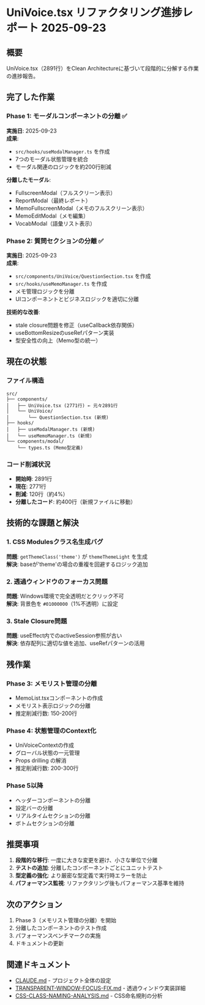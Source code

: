 # UniVoice.tsx リファクタリング進捗レポート 2025-09-23

## 概要
UniVoice.tsx（2891行）をClean Architectureに基づいて段階的に分解する作業の進捗報告。

## 完了した作業

### Phase 1: モーダルコンポーネントの分離 ✅
**実施日**: 2025-09-23  
**成果**:
- `src/hooks/useModalManager.ts` を作成
- 7つのモーダル状態管理を統合
- モーダル関連のロジックを約200行削減

**分離したモーダル**:
- FullscreenModal（フルスクリーン表示）
- ReportModal（最終レポート）
- MemoFullscreenModal（メモのフルスクリーン表示）
- MemoEditModal（メモ編集）
- VocabModal（語彙リスト表示）

### Phase 2: 質問セクションの分離 ✅
**実施日**: 2025-09-23  
**成果**:
- `src/components/UniVoice/QuestionSection.tsx` を作成
- `src/hooks/useMemoManager.ts` を作成
- メモ管理ロジックを分離
- UIコンポーネントとビジネスロジックを適切に分離

**技術的な改善**:
- stale closure問題を修正（useCallback依存関係）
- useBottomResizeのuseRefパターン実装
- 型安全性の向上（Memo型の統一）

## 現在の状態

### ファイル構造
```
src/
├── components/
│   ├── UniVoice.tsx (2771行) ← 元々2891行
│   └── UniVoice/
│       └── QuestionSection.tsx (新規)
├── hooks/
│   ├── useModalManager.ts (新規)
│   └── useMemoManager.ts (新規)
└── components/modal/
    └── types.ts (Memo型定義)
```

### コード削減状況
- **開始時**: 2891行
- **現在**: 2771行
- **削減**: 120行（約4%）
- **分離したコード**: 約400行（新規ファイルに移動）

## 技術的な課題と解決

### 1. CSS Modulesクラス名生成バグ
**問題**: `getThemeClass('theme')` が `themeThemeLight` を生成  
**解決**: baseが'theme'の場合の重複を回避するロジック追加

### 2. 透過ウィンドウのフォーカス問題
**問題**: Windows環境で完全透明だとクリック不可  
**解決**: 背景色を `#01000000`（1%不透明）に設定

### 3. Stale Closure問題
**問題**: useEffect内でのactiveSession参照が古い  
**解決**: 依存配列に適切な値を追加、useRefパターンの活用

## 残作業

### Phase 3: メモリスト管理の分離
- MemoList.tsxコンポーネントの作成
- メモリスト表示ロジックの分離
- 推定削減行数: 150-200行

### Phase 4: 状態管理のContext化
- UniVoiceContextの作成
- グローバル状態の一元管理
- Props drilling の解消
- 推定削減行数: 200-300行

### Phase 5以降
- ヘッダーコンポーネントの分離
- 設定バーの分離
- リアルタイムセクションの分離
- ボトムセクションの分離

## 推奨事項

1. **段階的な移行**: 一度に大きな変更を避け、小さな単位で分離
2. **テストの追加**: 分離したコンポーネントごとにユニットテスト
3. **型定義の強化**: より厳密な型定義で実行時エラーを防止
4. **パフォーマンス監視**: リファクタリング後もパフォーマンス基準を維持

## 次のアクション

1. Phase 3（メモリスト管理の分離）を開始
2. 分離したコンポーネントのテスト作成
3. パフォーマンスベンチマークの実施
4. ドキュメントの更新

## 関連ドキュメント
- [CLAUDE.md](../CLAUDE.md) - プロジェクト全体の設定
- [TRANSPARENT-WINDOW-FOCUS-FIX.md](./TRANSPARENT-WINDOW-FOCUS-FIX.md) - 透過ウィンドウ実装詳細
- [CSS-CLASS-NAMING-ANALYSIS.md](./CSS-CLASS-NAMING-ANALYSIS.md) - CSS命名規則の分析